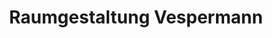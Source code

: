 ---
title: "Raumgestaltung Vespermann"
url: /moringen/raumgestaltung-vespermann/
shop: Raumausstattung
---